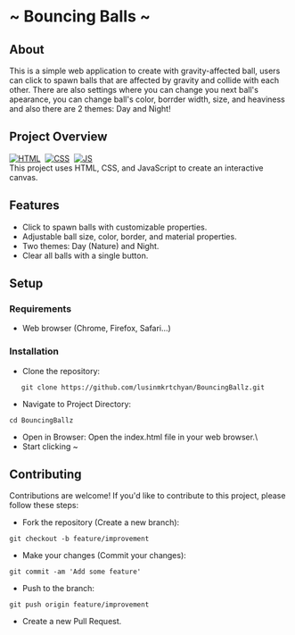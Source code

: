 # ~ Bouncing Balls ~

## About
This is a simple web application to create with gravity-affected ball, users can click to spawn balls that are affected by gravity and collide with each other. There are also settings where you can change you next ball's apearance, you can change ball's color, borrder width, size, and heaviness and also there are 2 themes: Day and Night!

## Project Overview
[![HTML](https://img.shields.io/badge/html5%20-%23E34F26.svg?&style=for-the-badge&logo=html5&logoColor=white)](https://github.com/jigar-sable/Portfolio-Website/search?l=html)&nbsp;
[![CSS](https://img.shields.io/badge/css3%20-%231572B6.svg?&style=for-the-badge&logo=css3&logoColor=white)](https://github.com/jigar-sable/Portfolio-Website/search?l=css)&nbsp;
[![JS](https://img.shields.io/badge/javascript%20-%23323330.svg?&style=for-the-badge&logo=javascript&logoColor=%23F7DF1E)](https://github.com/jigar-sable/Portfolio-Website/search?l=javascript)\
This project uses HTML, CSS, and JavaScript to create an interactive canvas.

## Features

- Click to spawn balls with customizable properties.
- Adjustable ball size, color, border, and material properties.
- Two themes: Day (Nature) and Night.
- Clear all balls with a single button.

## Setup

### Requirements

- Web browser (Chrome, Firefox, Safari...)

### Installation

- Clone the repository:
```
   git clone https://github.com/lusinmkrtchyan/BouncingBallz.git
 ```
- Navigate to Project Directory: 
```
cd BouncingBallz
```
- Open in Browser: Open the index.html file in your web browser.\
- Start clicking ~

## Contributing
Contributions are welcome! If you'd like to contribute to this project, please follow these steps:

- Fork the repository (Create a new branch):
```
git checkout -b feature/improvement
```
- Make your changes (Commit your changes):
```
git commit -am 'Add some feature'
```
- Push to the branch: 
```
git push origin feature/improvement
```
- Create a new Pull Request.

